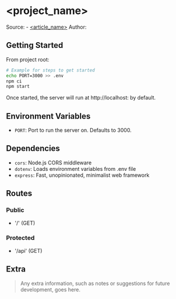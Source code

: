 # <project_name>

Source: <org> - [<article_name>](https://example.com)
Author: <author>

## Getting Started

From project root:

```bash
# Example for steps to get started
echo PORT=3000 >> .env
npm ci
npm start
```

Once started, the server will run at http://localhost:<PORT> by default.

## Environment Variables

- `PORT`: Port to run the server on. Defaults to 3000.

## Dependencies

- `cors`: Node.js CORS middleware
- `dotenv`: Loads environment variables from .env file
- `express`: Fast, unopinionated, minimalist web framework

## Routes

### Public
- '/' (GET)

### Protected
- '/api' (GET)

## Extra

> Any extra information, such as notes or suggestions for future development, goes here.
